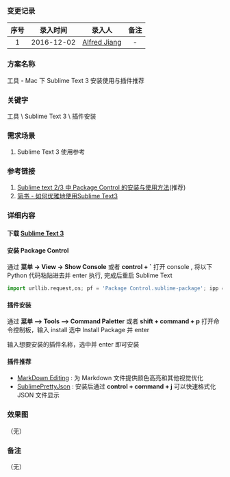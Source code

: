 ### 变更记录

| 序号 | 录入时间 | 录入人 | 备注 |
|:--------:|:--------:|:--------:|:--------:|
| 1 | 2016-12-02 | [Alfred Jiang](https://github.com/viktyz) | - |

### 方案名称

工具 - Mac 下 Sublime Text 3 安装使用与插件推荐

### 关键字

工具 \ Sublime Text 3 \ 插件安装

### 需求场景

1. Sublime Text 3 使用参考

### 参考链接

1. [Sublime text 2/3 中 Package Control 的安装与使用方法](https://www.imjeff.cn/blog/62/)(推荐)
2. [简书 - 如何优雅地使用Sublime Text3](http://www.jianshu.com/p/3cb5c6f2421c)

### 详细内容

#### 下载 [Sublime Text 3](http://www.sublimetext.com/3)

#### 安装 Package Control

通过 **菜单 -> View -> Show Console** 或者 **control + `** 打开 console , 将以下 Python 代码粘贴进去并 enter 执行, 完成后重启 Sublime Text

```python
import urllib.request,os; pf = 'Package Control.sublime-package'; ipp = sublime.installed_packages_path(); urllib.request.install_opener( urllib.request.build_opener( urllib.request.ProxyHandler()) ); open(os.path.join(ipp, pf), 'wb').write(urllib.request.urlopen( 'http://sublime.wbond.net/' + pf.replace(' ','%20')).read())
```

#### 插件安装

通过 **菜单 –> Tools –> Command Paletter** 或者 **shift + command + p** 打开命令控制板，输入 install 选中 Install Package 并 enter

输入想要安装的插件名称，选中并 enter 即可安装

#### 插件推荐

* [MarkDown Editing](https://github.com/SublimeText-Markdown/MarkdownEditing) : 为 Markdown 文件提供颜色高亮和其他视觉优化
* [SublimePrettyJson](https://github.com/dzhibas/SublimePrettyJson) : 安装后通过 **control + command + j** 可以快速格式化 JSON 文件显示

### 效果图
（无）

### 备注
（无）